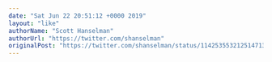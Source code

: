 ```yaml
---
date: "Sat Jun 22 20:51:12 +0000 2019"
layout: "like"
authorName: "Scott Hanselman"
authorUrl: "https://twitter.com/shanselman"
originalPost: "https://twitter.com/shanselman/status/1142535532125147136"
---
```

